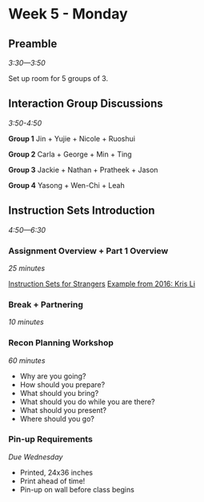 # Week 5 - Monday

## Preamble
*3:30—3:50*

Set up room for 5 groups of 3.

## Interaction Group Discussions
*3:50-4:50*

**Group 1**  Jin + Yujie + Nicole + Ruoshui

**Group 2**  Carla + George + Min + Ting

**Group 3**  Jackie + Nathan + Pratheek + Jason 

**Group 4**  Yasong + Wen-Chi + Leah  


## Instruction Sets Introduction
*4:50—6:30*


### Assignment Overview + Part 1 Overview
*25 minutes*

[Instruction Sets for Strangers](../assignment_instruction_sets)
[Example from 2016: Kris Li](http://www.krisliqc.com/work#/jenga/)

### Break + Partnering
*10 minutes*

### Recon Planning Workshop
*60 minutes*

- Why are you going?
- How should you prepare?
- What should you bring?
- What should you do while you are there?
- What should you present?
- Where should you go?

### Pin-up Requirements
*Due Wednesday*

- Printed, 24x36 inches
- Print ahead of time!
- Pin-up on wall before class begins
